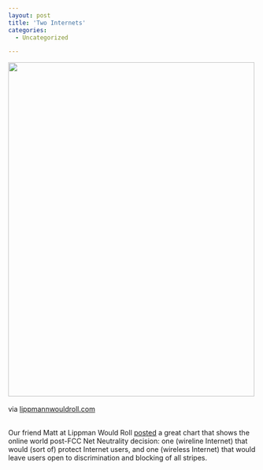 ```yaml
---
layout: post
title: 'Two Internets'
categories:
  - Uncategorized

---
```


<div class="posterous_bookmarklet_entry"><a href="http://openmobile2.files.wordpress.com/2010/12/media_httplippmannwou_accbl-scaled1000.png"><img src="http://openmobile2.files.wordpress.com/2010/12/media_httplippmannwou_accbl-scaled1000.png?w=221" width="500" height="679" /></a><br /><br /><div class="posterous_quote_citation">via <a href="http://lippmannwouldroll.com/2010/12/23/fcc-releases-rule-and-order-for-net-neutrality-rules/">lippmannwouldroll.com</a></div><br /><p>Our friend Matt at Lippman Would Roll <a href="http://lippmannwouldroll.com/2010/12/23/fcc-releases-rule-and-order-for-net-neutrality-rules/">posted</a> a great chart that shows the online world post-FCC Net Neutrality decision: one (wireline Internet) that would (sort of) protect Internet users, and one (wireless Internet) that would leave users open to discrimination and blocking of all stripes.</p><br /></div><div class="blogger-post-footer"><img width="1" height="1" src="https://blogger.googleusercontent.com/tracker/8920950033468593796-7285528336882146768?l=openmobile.blogspot.com" alt="" /></div>
